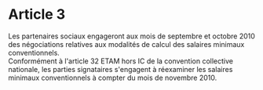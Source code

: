 # Article 3

  
Les partenaires sociaux engageront aux mois de septembre et octobre 2010 des négociations relatives aux modalités de calcul des salaires minimaux conventionnels.   
Conformément à l'article 32 ETAM hors IC de la convention collective nationale, les parties signataires s'engagent à réexaminer les salaires minimaux conventionnels à compter du mois de novembre 2010.

